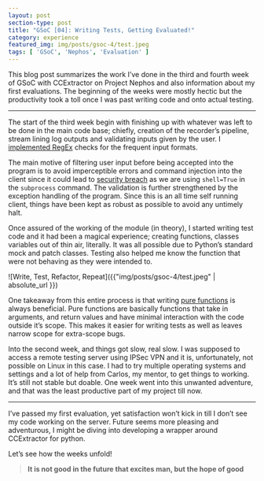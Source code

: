 ```yaml
---
layout: post
section-type: post
title: "GSoC [04]: Writing Tests, Getting Evaluated!"
category: experience
featured_img: img/posts/gsoc-4/test.jpeg
tags: [ 'GSoC', 'Nephos', 'Evaluation' ]
---
```

This blog post summarizes the work I’ve done in the third and fourth week of GSoC with CCExtractor on Project Nephos and also information about my first evaluations. The beginning of the weeks were mostly hectic but the productivity took a toll once I was past writing code and onto actual testing.

---

The start of the third week begin with finishing up with whatever was left to be done in the main code base; chiefly, creation of the recorder’s pipeline, stream lining log outputs and validating inputs given by the user. I [implemented RegEx](https://github.com/thealphadollar/Nephos/blob/b20e997de4db138a313194d2228e1a5d9e0ba23b/nephos/__init__.py#L26) checks for the frequent input formats.

The main motive of filtering user input before being accepted into the program is to avoid imperceptible errors and command injection into the client since it could lead to [security breach](https://stackoverflow.com/questions/3172470/actual-meaning-of-shell-true-in-subprocess) as we are using `shell=True` in the `subprocess` command. The validation is further strengthened by the exception handling of the program. Since this is an all time self running client, things have been kept as robust as possible to avoid any untimely halt.

Once assured of the working of the module (in theory), I started writing test code and it had been a magical experience; creating functions, classes variables out of thin air, literally. It was all possible due to Python’s standard mock and patch classes. Testing also helped me know the function that were not behaving as they were intended to.

![Write, Test, Refactor, Repeat]({{"img/posts/gsoc-4/test.jpeg" | absolute_url }})

One takeaway from this entire process is that writing [pure functions](https://hackernoon.com/functional-programming-concepts-pure-functions-cafa2983f757) is always beneficial. Pure functions are basically functions that take in arguments, and return values and have minimal interaction with the code outside it’s scope. This makes it easier for writing tests as well as leaves narrow scope for extra-scope bugs.

Into the second week, and things got slow, real slow. I was supposed to access a remote testing server using IPSec VPN and it is, unfortunately, not possible on Linux in this case. I had to try multiple operating systems and settings and a lot of help from Carlos, my mentor, to get things to working. It’s still not stable but doable. One week went into this unwanted adventure, and that was the least productive part of my project till now.

---

I’ve passed my first evaluation, yet satisfaction won’t kick in till I don’t see my code working on the server. Future seems more pleasing and adventurous, I might be diving into developing a wrapper around CCExtractor for python.

Let’s see how the weeks unfold!

> **It is not good in the future that excites man, but the hope of good**